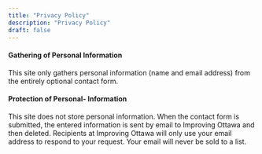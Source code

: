```yaml
---
title: "Privacy Policy"
description: "Privacy Policy"
draft: false
---
```


#### Gathering of Personal Information

This site only gathers personal information (name and email address) from
the entirely optional contact form. 

#### Protection of Personal- Information

This site does not store personal information. When the contact form is
submitted, the entered information is sent by email to Improving Ottawa
and then deleted. Recipients at Improving Ottawa will only use your 
email address to respond to your request. Your email will never be sold
to a list.